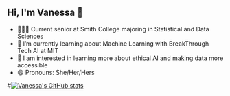 ## Hi, I'm Vanessa 👋


- 👩🏻‍💻 Current senior at Smith College majoring in Statistical and Data Sciences
- 🌱 I’m currently learning about Machine Learning with BreakThrough Tech AI at MIT
- 💭 I am interested in learning more about ethical AI and making data more accessible
- 😄 Pronouns: She/Her/Hers


#[![Vanessa's GitHub stats](https://github-readme-stats.vercel.app/api?username=vpliego)](https://github.com/anuraghazra/github-readme-stats)
